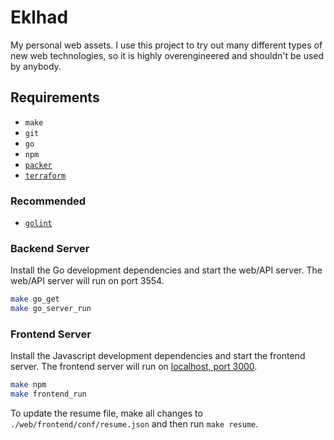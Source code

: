 # Eklhad

My personal web assets. I use this project to try out many different types of new web technologies, so it is highly overengineered and shouldn't be used by anybody.

## Requirements

- `make`
- `git`
- `go`
- `npm`
- [`packer`](https://github.com/hashicorp/packer)
- [`terraform`](https://github.com/hashicorp/terraform)

### Recommended

- [`golint`](https://github.com/golang/lint)

### Backend Server

Install the Go development dependencies and start the web/API server. The web/API server will run on port 3554.

```bash
make go_get
make go_server_run
```

### Frontend Server

Install the Javascript development dependencies and start the frontend server. The frontend server will run on [localhost, port 3000](http://localhost:3000).

```bash
make npm
make frontend_run
```

To update the resume file, make all changes to `./web/frontend/conf/resume.json` and then run `make resume`.

